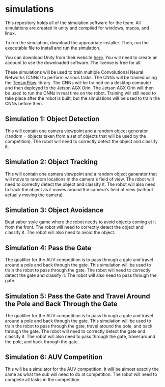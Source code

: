 # simulations
This repository holds all of the simulation software for the team. All simulations are created in unity and compiled for windows, macos, and linux. 

To run the simulation, download the appropriate installer. Then, run the executable file to install and run the simulation.

You can download Unity from their website [here](https://unity3d.com/get-unity/download). You will need to create an account to use the downloaded software. The license is free for all.

These simulations will be used to train multiple Convolutional Neural Networks (CNNs) to perform various tasks. The CNNs will be trained using the [TensorFlow](https://www.tensorflow.org/) library. The CNNs will be trained on a desktop computer and then deployed to the Jetson AGX Orin. The Jetson AGX Orin will then be used to run the CNNs in real time on the robot. Training will still need to take place after the robot is built, but the simulations will be used to train the CNNs before then.

## Simulation 1: Object Detection
This will contain one camera viewpoint and a random object generator (random = objects taken from a set of objects that will be used by the competition). The robot will need to correctly detect the object and classify it.


## Simulation 2: Object Tracking
This will contain one camera viewpoint and a random object generator that will move to random locations in the camera's field of view. The robot will need to correctly detect the object and classify it. The robot will also need to track the object as it moves around the camera's field of view (without actually moving the camera).


## Simulation 3: Object Avoidance
Beat saber style game where the robot needs to avoid objects coming at it from the front. The robot will need to correctly detect the object and classify it. The robot will also need to avoid the object.


## Simulation 4: Pass the Gate
The qualifier for the AUV competition is to pass through a gate and travel around a pole and back through the gate. This simulation will be used to train the robot to pass through the gate. The robot will need to correctly detect the gate and classify it. The robot will also need to pass through the gate.


## Simulation 5: Pass the Gate and Travel Around the Pole and Back Through the Gate
The qualifier for the AUV competition is to pass through a gate and travel around a pole and back through the gate. This simulation will be used to train the robot to pass through the gate, travel around the pole, and back through the gate. The robot will need to correctly detect the gate and classify it. The robot will also need to pass through the gate, travel around the pole, and back through the gate.


## Simulation 6: AUV Competition
This will be a simulator for the AUV competition. It will be almost exactly the same as what the sub will need to do at competition. The robot will need to complete all tasks in the competition.

